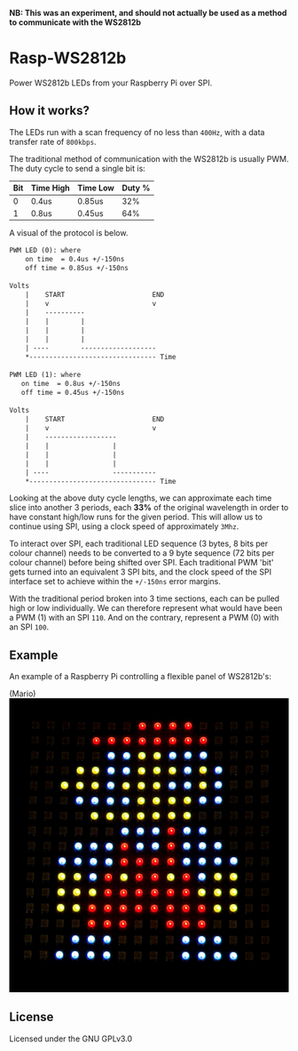 **NB: This was an experiment, and should not actually be used as a method to communicate with the WS2812b**

# Rasp-WS2812b
Power WS2812b LEDs from your Raspberry Pi over SPI.

## How it works?
The LEDs run with a scan frequency of no less than `400Hz`, with a data transfer rate of `800kbps`.

The traditional method of communication with the WS2812b is usually PWM. The duty cycle to send a single bit is:

| Bit | Time High | Time Low | Duty % |
|-----|-----------|----------|--------|
| 0   | 0.4us     | 0.85us   | 32%    |
| 1   | 0.8us     | 0.45us   | 64%    |

A visual of the protocol is below.

```
PWM LED (0): where
    on time  = 0.4us +/-150ns
    off time = 0.85us +/-150ns
    
Volts
    |    START                      END
    |    v                          v
    |    ----------
    |    |        |
    |    |        |
    |    |        |
    | ----        -------------------
    *-------------------------------- Time
    
PWM LED (1): where
   on time  = 0.8us +/-150ns
   off time = 0.45us +/-150ns
   
Volts
    |    START                      END
    |    v                          v
    |    ------------------
    |    |                |
    |    |                |
    |    |                |
    | ----                -----------
    *-------------------------------- Time
```

Looking at the above duty cycle lengths, we can approximate each time slice into another 3 periods, each **33%** of the original wavelength in order to have constant high/low runs for the given period. This will allow us to continue using SPI, using a clock speed of approximately `3Mhz`.

To interact over SPI, each traditional LED sequence (3 bytes, 8 bits per colour channel) needs to be converted to a 9 byte sequence (72 bits per colour channel) before being shifted over SPI. Each traditional PWM 'bit' gets turned into an equivalent 3 SPI bits, and the clock speed of the SPI interface set to achieve within the `+/-150ns` error margins.

With the traditional period broken into 3 time sections, each can be pulled high or low individually. We can therefore represent what would have been a PWM (1) with an SPI `110`. And on the contrary, represent a PWM (0) with an SPI `100`.

## Example
An example of a Raspberry Pi controlling a flexible panel of WS2812b's:

(Mario)
![Image of Pixel Mario](./assets/mario.jpg)

## License
Licensed under the GNU GPLv3.0
